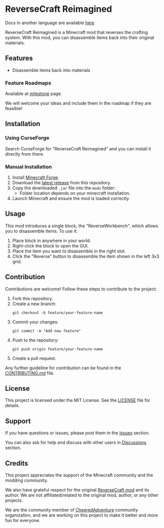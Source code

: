 # ReverseCraft Reimagined

Docs in another language are available [here](./docs/index.markdown)

ReverseCraft Reimagined is a Minecraft mod that reverses the crafting system.
With this mod, you can disassemble items back into their original materials.

## Features

- Disassemble items back into materials

### Feature Roadmaps

Available at [milestone](https://github.com/CheeredAdventure/ReverseCraft-Reimagined/milestone) page.

We will welcome your ideas and include them in the roadmap if they are feasible!

## Installation

### Using CurseForge

Search CurseForge for "ReverseCraft Reimagined" and you can install it directly from there.

### Manual Installation

1. Install [Minecraft Forge](https://files.minecraftforge.net/).
2. Download the [latest release](https://github.com/CheeredAdventure/ReverseCraft-Reimagined/releases) from this repository.
3. Copy the downloaded `.jar` file into the `mods` folder:
   - Folder location depends on your minecraft installation.
4. Launch Minecraft and ensure the mod is loaded correctly.

## Usage

This mod introduces a single block, the "ReverseWorkbench", which allows you to disassemble items.
To use it:
1. Place block in anywhere in your world.
2. Right-click the block to open the GUI.
3. Place the item you want to disassemble in the right slot.
4. Click the "Reverse" button to disassemble the item shown in the left 3x3 grid.

## Contribution

Contributions are welcome! Follow these steps to contribute to the project:

1. Fork this repository.
2. Create a new branch:
   ```
   git checkout -b feature/your-feature-name
   ```
3. Commit your changes:
   ```
   git commit -m "Add new feature"
   ```
4. Push to the repository:
   ```
   git push origin feature/your-feature-name
   ```
5. Create a pull request.

Any further guideline for contribution can be found in the [CONTRIBUTING.md](./CONTRIBUTING.md) file.

## License

This project is licensed under the MIT License. See the [LICENSE](./LICENSE) file for details.

## Support

If you have questions or issues, please post them in the [Issues](https://github.com/CheeredAdventure/ReverseCraft-Reimagined/issues) section.

You can also ask for help and discuss with other users in [Discussions](https://github.com/CheeredAdventure/ReverseCraft-Reimagined/discussions) section.

## Credits

This project appreciates the support of the Minecraft community and the modding community.

We also have grateful respect for the original [ReverseCraft mod](https://github.com/Unyuho/RevereseCraft) and its author.
We are not affiliated/related to the original mod, author, or any other projects.

We are the community member of [CheeredAdventure](https://github.com/CheeredAdventure) community
organization, and we are working on this project to make it better and more fun for everyone.
